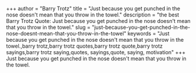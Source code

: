 +++
author = "Barry Trotz"
title = "Just because you get punched in the nose doesn't mean that you throw in the towel."
description = "the best Barry Trotz Quote: Just because you get punched in the nose doesn't mean that you throw in the towel."
slug = "just-because-you-get-punched-in-the-nose-doesnt-mean-that-you-throw-in-the-towel"
keywords = "Just because you get punched in the nose doesn't mean that you throw in the towel.,barry trotz,barry trotz quotes,barry trotz quote,barry trotz sayings,barry trotz saying,quotes, sayings,quote, saying, motivation"
+++
Just because you get punched in the nose doesn't mean that you throw in the towel.
